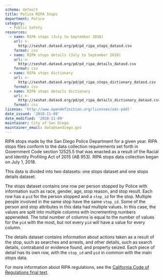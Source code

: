 ```yaml
---
schema: default
title: Police RIPA Stops
department: Police
category:
  - Public Safety
resources:
  - name: RIPA stops (July to September 2018)
    url: >-
      http://seshat.datasd.org/pd/pd_ripa_stops_datasd.csv
    format: csv
  - name: RIPA stops details (July to September 2018)
    url: >-
      http://seshat.datasd.org/pd/pd_ripa_details_datasd.csv
    format: csv
  - name: RIPA stops dictionary
    url: >-
      http://seshat.datasd.org/pd/pd_ripa_stops_dictionary_datasd.csv
    format: csv
  - name: RIPA stops details dictionary
    url: >-
      http://seshat.datasd.org/pd/pd_ripa_details_dictionary_datasd.csv
    format: csv
license: 'http://www.opendefinition.org/licenses/odc-pddl'
date_issued: '2018-11-09'
date_modified: '2018-11-09'
maintainer: City of San Diego
maintainer_email: data@sandiego.gov
---
```

RIPA stops made by the San Diego Police Department for a given year.  RIPA stops files conform to the data collection requirements set forth in Government Code section 12525.5 that was enacted as a result of the Racial and Identity Profiling Act of 2015 (AB 953). RIPA stops data collection began on July 1, 2018.

<!--more-->

This data is divided into two datasets: one stops dataset and one stops details dataset.

The stops dataset contains one row per person stopped by Police with information such as race, gender, age, stop reason, and stop result. Each row has a `pid` for the person stopped and a `stop_id` for the stop. Multiple people involved in the same stop have the same `stop_id`. Some of the person and stop attributes in this data had multiple values. In this case, the values are split into multiple columns with incrementing numbers appeneded. The total number of columns is equal to the number of values for the `pid` with the most, but not every `pid` will have a value for every column.

The details dataset contains information about actions taken as a result of the stop, such as searches and arrests, and other details, such as search details, contraband or evidence found, and property seized. Each piece of detail has its own row, with the `stop_id` and `pid` in common with the main stops data.

For more information about RIPA regulations, see the [California Code of Regulations final text](https://oag.ca.gov/sites/all/files/agweb/pdfs/ripa/stop-data-reg-final-text-110717.pdf?).